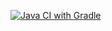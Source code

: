 [![Java CI with Gradle](https://github.com/ZinovevaElena/selenide2/actions/workflows/gradle.yml/badge.svg)](https://github.com/ZinovevaElena/selenide2/actions/workflows/gradle.yml)

